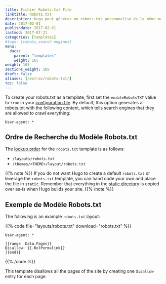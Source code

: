 ```yaml
---
title: Fichier Robots.txt File
linktitle: Robots.txt
description: Hugo peut générer un robots.txt personnalisé de la même manière que pour tout autre modèle.
date: 2017-02-01
publishdate: 2017-02-01
lastmod: 2017-07-21
categories: [templates]
#tags: [robots,search engines]
menu:
  docs:
    parent: "templates"
    weight: 165
weight: 165
sections_weight: 165
draft: false
aliases: [/extras/robots-txt/]
toc: false
---
```


To create your robots.txt as a template, first set the `enableRobotsTXT` value to `true` in your [configuration file][config]. By default, this option generates a robots.txt with the following content, which tells search engines that they are allowed to crawl everything:

```http
User-agent: *
```

## Ordre de Recherche du Modèle Robots.txt

The [lookup order][lookup] for the `robots.txt` template is as follows:

* `/layouts/robots.txt`
* `/themes/<THEME>/layout/robots.txt`

{{% note %}}
If you do not want Hugo to create a default `robots.txt` or leverage the `robots.txt` template, you can hand code your own and place the file in `static`. Remember that everything in the [static directory](/getting-started/directory-structure/) is copied over as-is when Hugo builds your site.
{{% /note %}}

## Exemple de Modèle Robots.txt 

The following is an example `robots.txt` layout:

{{% code file="layouts/robots.txt" download="robots.txt" %}}
```http
User-agent: *

{{range .Data.Pages}}
Disallow: {{.RelPermalink}}
{{end}}
```
{{% /code %}}

This template disallows all the pages of the site by creating one `Disallow` entry for each page.

[config]: /getting-started/configuration/
[lookup]: /templates/lookup-order/
[robots]: http://www.robotstxt.org/